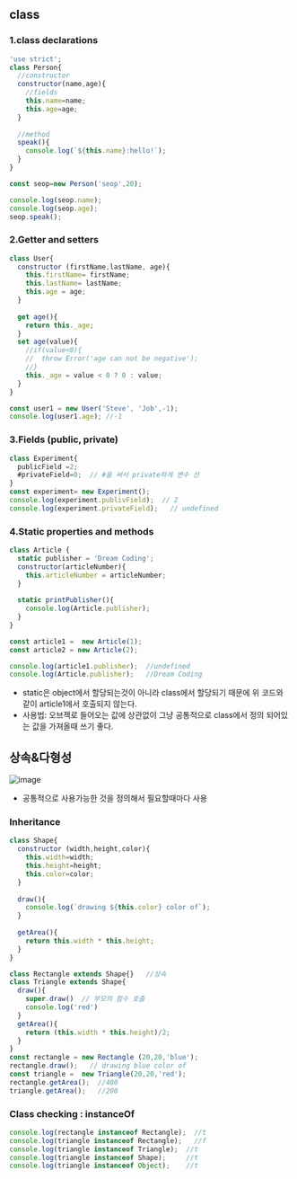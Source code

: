 ## class
### 1.class declarations
```js
'use strict';
class Person{
  //constructor
  constructor(name,age){
    //fields
    this.name=name;
    this.age=age;
  }
  
  //method
  speak(){
    console.log(`${this.name}:hello!`);
  }
}

const seop=new Person('seop',20);

console.log(seop.name);
console.log(seop.age);
seop.speak();
```

### 2.Getter and setters
```js
class User{
  constructor (firstName,lastName, age){
    this.firstName= firstName;
    this.lastName= lastName;
    this.age = age;
  }
  
  get age(){
    return this._age;
  }
  set age(value){
    //if(value<0){
    //  throw Error('age can not be negative');
    //}
    this._age = value < 0 ? 0 : value;
  }
}

const user1 = new User('Steve', 'Job',-1);
console.log(user1.age); //-1
```

### 3.Fields (public, private)
```js
class Experiment{
  publicField =2;
  #privateField=0;  // #을 써서 private하게 변수 선
}
const experiment= new Experiment();
console.log(experiment.publivField);  // 2
console.log(experiment.privateField);   // undefined
```

### 4.Static properties and methods
```js
class Article {
  static publisher = 'Dream Coding';
  constructor(articleNumber){
    this.articleNumber = articleNumber;
  }
  
  static printPublisher(){
    console.log(Article.publisher);
  }
} 

const article1 =  new Article(1);
const article2 = new Article(2);

console.log(article1.publisher);  //undefined
console.log(Article.publisher);   //Dream Coding
```
 - static은 object에서 할당되는것이 아니라 class에서 할당되기 때문에 위 코드와 같이 article1에서 호출되지 않는다.
 - 사용법: 오브젝로 들어오는 값에 상관없이 그냥 공통적으로 class에서 정의 되어있는 값을 가져올때 쓰기 좋다.


## 상속&다형성

![image](https://user-images.githubusercontent.com/99310356/235834061-cf20adab-f159-4e97-ac10-32fb80f1a54d.png)
 - 공통적으로 사용가능한 것을 정의해서 필요할때마다 사용

### Inheritance
```js
class Shape{
  constructor (width,height,color){
    this.width=width;
    this.height=height;
    this.color=color;
  }
  
  draw(){
    console.log(`drawing ${this.color} color of`);
  }
  
  getArea(){
    return this.width * this.height;
  }
}

class Rectangle extends Shape{}   //상속
class Triangle extends Shape{
  draw(){
    super.draw()  // 부모의 함수 호출
    console.log('red')
  }
  getArea(){
    return (this.width * this.height)/2;
  }
}
const rectangle = new Rectangle (20,20,'blue');
rectangle.draw();   // drawing blue color of
const triangle =  new Triangle(20,20,'red');
rectangle.getArea();  //400
triangle.getArea();   //200

```

### Class checking : instanceOf
```js
console.log(rectangle instanceof Rectangle);  //t
console.log(triangle instanceof Rectangle);   //f
console.log(triangle instanceof Triangle);  //t
console.log(triangle instanceof Shape);     //t
console.log(triangle instanceof Object);    //t

```



